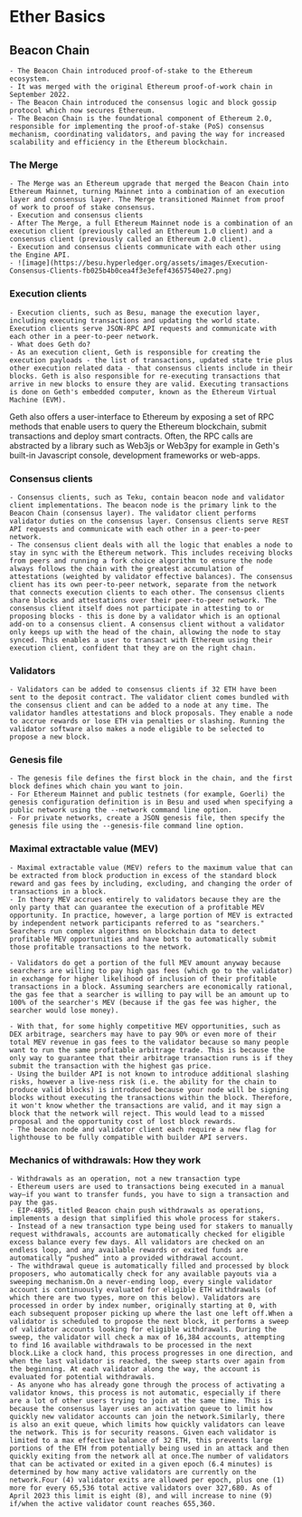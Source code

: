 # Ether Basics

## Beacon Chain
    - The Beacon Chain introduced proof-of-stake to the Ethereum ecosystem.
    - It was merged with the original Ethereum proof-of-work chain in September 2022.
    - The Beacon Chain introduced the consensus logic and block gossip protocol which now secures Ethereum.
    - The Beacon Chain is the foundational component of Ethereum 2.0, responsible for implementing the proof-of-stake (PoS) consensus mechanism, coordinating validators, and paving the way for increased scalability and efficiency in the Ethereum blockchain.

### The Merge
    - The Merge was an Ethereum upgrade that merged the Beacon Chain into Ethereum Mainnet, turning Mainnet into a combination of an execution layer and consensus layer. The Merge transitioned Mainnet from proof of work to proof of stake consensus.
    - Execution and consensus clients
    - After The Merge, a full Ethereum Mainnet node is a combination of an execution client (previously called an Ethereum 1.0 client) and a consensus client (previously called an Ethereum 2.0 client).
    - Execution and consensus clients communicate with each other using the Engine API.
    - ![image](https://besu.hyperledger.org/assets/images/Execution-Consensus-Clients-fb025b4b0cea4f3e3efef43657540e27.png)

    
### Execution clients
    - Execution clients, such as Besu, manage the execution layer, including executing transactions and updating the world state. Execution clients serve JSON-RPC API requests and communicate with each other in a peer-to-peer network.
    - What does Geth do?
    - As an execution client, Geth is responsible for creating the execution payloads - the list of transactions, updated state trie plus other execution related data - that consensus clients include in their blocks. Geth is also responsible for re-executing transactions that arrive in new blocks to ensure they are valid. Executing transactions is done on Geth's embedded computer, known as the Ethereum Virtual Machine (EVM).

Geth also offers a user-interface to Ethereum by exposing a set of RPC methods that enable users to query the Ethereum blockchain, submit transactions and deploy smart contracts. Often, the RPC calls are abstracted by a library such as Web3js or Web3py for example in Geth's built-in Javascript console, development frameworks or web-apps.

### Consensus clients
    - Consensus clients, such as Teku, contain beacon node and validator client implementations. The beacon node is the primary link to the Beacon Chain (consensus layer). The validator client performs validator duties on the consensus layer. Consensus clients serve REST API requests and communicate with each other in a peer-to-peer network.
    - The consensus client deals with all the logic that enables a node to stay in sync with the Ethereum network. This includes receiving blocks from peers and running a fork choice algorithm to ensure the node always follows the chain with the greatest accumulation of attestations (weighted by validator effective balances). The consensus client has its own peer-to-peer network, separate from the network that connects execution clients to each other. The consensus clients share blocks and attestations over their peer-to-peer network. The consensus client itself does not participate in attesting to or proposing blocks - this is done by a validator which is an optional add-on to a consensus client. A consensus client without a validator only keeps up with the head of the chain, allowing the node to stay synced. This enables a user to transact with Ethereum using their execution client, confident that they are on the right chain.

### Validators
    - Validators can be added to consensus clients if 32 ETH have been sent to the deposit contract. The validator client comes bundled with the consensus client and can be added to a node at any time. The validator handles attestations and block proposals. They enable a node to accrue rewards or lose ETH via penalties or slashing. Running the validator software also makes a node eligible to be selected to propose a new block.

### Genesis file
    - The genesis file defines the first block in the chain, and the first block defines which chain you want to join.
    - For Ethereum Mainnet and public testnets (for example, Goerli) the genesis configuration definition is in Besu and used when specifying a public network using the --network command line option.
    - For private networks, create a JSON genesis file, then specify the genesis file using the --genesis-file command line option.

### Maximal extractable value (MEV)
    - Maximal extractable value (MEV) refers to the maximum value that can be extracted from block production in excess of the standard block reward and gas fees by including, excluding, and changing the order of transactions in a block.
    - In theory MEV accrues entirely to validators because they are the only party that can guarantee the execution of a profitable MEV opportunity. In practice, however, a large portion of MEV is extracted by independent network participants referred to as "searchers." Searchers run complex algorithms on blockchain data to detect profitable MEV opportunities and have bots to automatically submit those profitable transactions to the network.

    - Validators do get a portion of the full MEV amount anyway because searchers are willing to pay high gas fees (which go to the validator) in exchange for higher likelihood of inclusion of their profitable transactions in a block. Assuming searchers are economically rational, the gas fee that a searcher is willing to pay will be an amount up to 100% of the searcher's MEV (because if the gas fee was higher, the searcher would lose money).

    - With that, for some highly competitive MEV opportunities, such as DEX arbitrage, searchers may have to pay 90% or even more of their total MEV revenue in gas fees to the validator because so many people want to run the same profitable arbitrage trade. This is because the only way to guarantee that their arbitrage transaction runs is if they submit the transaction with the highest gas price.
    - Using the builder API is not known to introduce additional slashing risks, however a live-ness risk (i.e. the ability for the chain to produce valid blocks) is introduced because your node will be signing blocks without executing the transactions within the block. Therefore, it won't know whether the transactions are valid, and it may sign a block that the network will reject. This would lead to a missed proposal and the opportunity cost of lost block rewards.
    - The beacon node and validator client each require a new flag for lighthouse to be fully compatible with builder API servers.

### Mechanics of withdrawals: How they work
    - Withdrawals as an operation, not a new transaction type
    - Ethereum users are used to transactions being executed in a manual way—if you want to transfer funds, you have to sign a transaction and pay the gas.
    - EIP-4895, titled Beacon chain push withdrawals as operations, implements a design that simplified this whole process for stakers.
    - Instead of a new transaction type being used for stakers to manually request withdrawals, accounts are automatically checked for eligible excess balance every few days. All validators are checked on an endless loop, and any available rewards or exited funds are automatically “pushed” into a provided withdrawal account.
    - The withdrawal queue is automatically filled and processed by block proposers, who automatically check for any available payouts via a sweeping mechanism.On a never-ending loop, every single validator account is continuously evaluated for eligible ETH withdrawals (of which there are two types, more on this below). Validators are processed in order by index number, originally starting at 0, with each subsequent proposer picking up where the last one left off.When a validator is scheduled to propose the next block, it performs a sweep of validator accounts looking for eligible withdrawals. During the sweep, the validator will check a max of 16,384 accounts, attempting to find 16 available withdrawals to be processed in the next block.Like a clock hand, this process progresses in one direction, and when the last validator is reached, the sweep starts over again from the beginning. At each validator along the way, the account is evaluated for potential withdrawals.
    - As anyone who has already gone through the process of activating a validator knows, this process is not automatic, especially if there are a lot of other users trying to join at the same time. This is because the consensus layer uses an activation queue to limit how quickly new validator accounts can join the network.Similarly, there is also an exit queue, which limits how quickly validators can leave the network. This is for security reasons. Given each validator is limited to a max effective balance of 32 ETH, this prevents large portions of the ETH from potentially being used in an attack and then quickly exiting from the network all at once.The number of validators that can be activated or exited in a given epoch (6.4 minutes) is determined by how many active validators are currently on the network.Four (4) validator exits are allowed per epoch, plus one (1) more for every 65,536 total active validators over 327,680. As of April 2023 this limit is eight (8), and will increase to nine (9) if/when the active validator count reaches 655,360.

